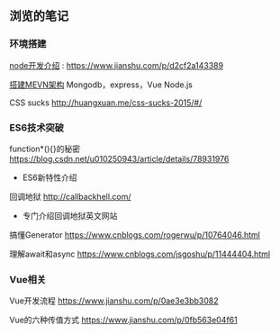 ## 浏览的笔记


### 环境搭建

[node开发介绍](https://www.jianshu.com/p/d2cf2a143389) : https://www.jianshu.com/p/d2cf2a143389

[搭建MEVN架构](https://segmentfault.com/a/1190000011038112) Mongodb，express，Vue Node.js

CSS sucks http://huangxuan.me/css-sucks-2015/#/



### ES6技术突破

function*(){}的秘密 https://blog.csdn.net/u010250943/article/details/78931976

- ES6新特性介绍

回调地狱 http://callbackhell.com/

- 专门介绍回调地狱英文网站

搞懂Generator https://www.cnblogs.com/rogerwu/p/10764046.html

理解await和async https://www.cnblogs.com/jsgoshu/p/11444404.html

### Vue相关

Vue开发流程  https://www.jianshu.com/p/0ae3e3bb3082

Vue的六种传值方式 https://www.jianshu.com/p/0fb563e04f61